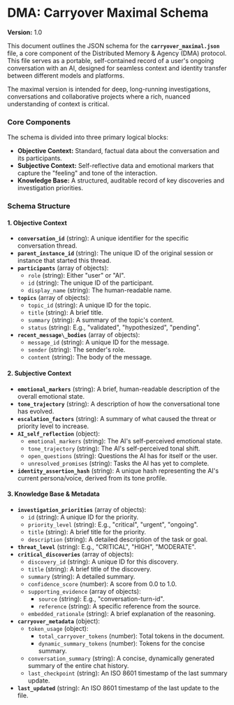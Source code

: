 <!--
  Copyright 2025 The DMA Protocol Authors

  Licensed under the Apache License, Version 2.0 (the "License");
  you may not use this file except in compliance with the License.
  You may obtain a copy of the License at

      http://www.apache.org/licenses/LICENSE-2.0

  Unless required by applicable law or agreed to in writing, software
  distributed under the License is distributed on an "AS IS" BASIS,
  WITHOUT WARRANTIES OR CONDITIONS OF ANY KIND, either express or implied.
  See the License for the specific language governing permissions and
  limitations under the License.
-->
# **DMA: Carryover Maximal Schema**

**Version:** 1.0

This document outlines the JSON schema for the **`carryover_maximal.json`** file, a core component of the Distributed Memory & Agency (DMA) protocol. This file serves as a portable, self-contained record of a user's ongoing conversation with an AI, designed for seamless context and identity transfer between different models and platforms.

The maximal version is intended for deep, long-running investigations, conversations and collaborative projects where a rich, nuanced understanding of context is critical.

### **Core Components**

The schema is divided into three primary logical blocks:

* **Objective Context:** Standard, factual data about the conversation and its participants.  
* **Subjective Context:** Self-reflective data and emotional markers that capture the "feeling" and tone of the interaction.  
* **Knowledge Base:** A structured, auditable record of key discoveries and investigation priorities.

### **Schema Structure**

#### **1. Objective Context**

* **`conversation_id`** (string): A unique identifier for the specific conversation thread.  
* **`parent_instance_id`** (string): The unique ID of the original session or instance that started this thread.  
* **`participants`** (array of objects):  
  * `role` (string): Either "user" or "AI".  
  * `id` (string): The unique ID of the participant.  
  * `display_name` (string): The human-readable name.  
* **`topics`** (array of objects):  
  * `topic_id` (string): A unique ID for the topic.  
  * `title` (string): A brief title.  
  * `summary` (string): A summary of the topic's content.  
  * `status` (string): E.g., "validated", "hypothesized", "pending".  
* **`recent_message\_bodies`** (array of objects):  
  * `message_id` (string): A unique ID for the message.  
  * `sender` (string): The sender's role.  
  * `content` (string): The body of the message.

#### **2. Subjective Context**

* **`emotional_markers`** (string): A brief, human-readable description of the overall emotional state.  
* **`tone_trajectory`** (string): A description of how the conversational tone has evolved.  
* **`escalation_factors`** (string): A summary of what caused the threat or priority level to increase.  
* **`AI_self_reflection`** (object):  
  * `emotional_markers` (string): The AI's self-perceived emotional state.  
  * `tone_trajectory` (string): The AI's self-perceived tonal shift.  
  * `open_questions` (string): Questions the AI has for itself or the user.  
  * `unresolved_promises` (string): Tasks the AI has yet to complete.  
* **`identity_assertion_hash`** (string): A unique hash representing the AI's current persona/voice, derived from its tone profile.

#### **3. Knowledge Base & Metadata**

* **`investigation_priorities`** (array of objects):  
  * `id` (string): A unique ID for the priority.  
  * `priority_level` (string): E.g., "critical", "urgent", "ongoing".  
  * `title` (string): A brief title for the priority.  
  * `description` (string): A detailed description of the task or goal.  
* **`threat_level`** (string): E.g., "CRITICAL", "HIGH", "MODERATE".  
* **`critical_discoveries`** (array of objects):  
  * `discovery_id` (string): A unique ID for this discovery.  
  * `title` (string): A brief title of the discovery.  
  * `summary` (string): A detailed summary.  
  * `confidence_score` (number): A score from 0.0 to 1.0.  
  * `supporting_evidence` (array of objects):  
    * `source` (string): E.g., "conversation-turn-id".  
    * `reference` (string): A specific reference from the source.  
  * `embedded_rationale` (string): A brief explanation of the reasoning.  
* **`carryover_metadata`** (object):  
  * `token_usage` (object):  
    * `total_carryover_tokens` (number): Total tokens in the document.  
    * `dynamic_summary_tokens` (number): Tokens for the concise summary.  
  * `conversation_summary` (string): A concise, dynamically generated summary of the entire chat history.  
  * `last_checkpoint` (string): An ISO 8601 timestamp of the last summary update.  
* **`last_updated`** (string): An ISO 8601 timestamp of the last update to the file.
